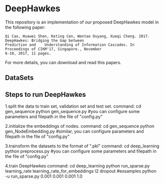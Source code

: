 DeepHawkes
===================================
This repository is an implementation of our proposed DeepHawkes model in the following paper:
 
    Qi Cao, Huawei Shen, Keting Cen, Wentao Ouyang, Xueqi Cheng. 2017. DeepHawkes: Bridging the Gap between 
    Prediction and    Understanding of Information Cascades. In Proceedings of CIKM'17, Singapore., November 
    6-10, 2017, 11 pages.
 
For more details, you can download and read this papers.
 
 
DataSets
----------------------------------- 

                                                                                                                                                               
Steps to run DeepHawkes
----------------------------------- 

1.split the data to train set, validation set and test set.
command: 
cd gen_sequence
python gen_sequence.py
#you can configure some parameters and filepath in the file of "config.py"
 
2.initialize the embeddings of nodes.
command:
cd gen_sequence
python gen_NodeEmbedding.py
#similar, you can configure parameters and filepath in the file of "config.py"
 
3.trainsform the datasets to the format of ".pkl"
command:
cd deep_learning
python preprocess.py
#you can configure some parameters and filepath in the file of "config.py"
 
4.train DeepHawkes
command:
cd deep_learning
python run_sparse.py learning_rate learning_rate_for_embeddings l2 dropout
#exsamples  python -u run_sparse.py 0.001 0.001 0.001 1.0
